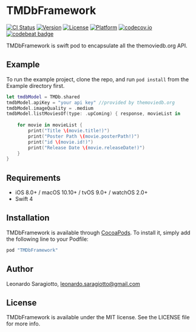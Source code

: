 # TMDbFramework

[![CI Status](http://img.shields.io/travis/saragiotto/TMDbFramework.svg?style=flat)](https://travis-ci.org/saragiotto/TMDbFramework)
[![Version](https://img.shields.io/cocoapods/v/TMDbFramework.svg?style=flat)](http://cocoapods.org/pods/TMDbFramework)
[![License](https://img.shields.io/cocoapods/l/TMDbFramework.svg?style=flat)](http://cocoapods.org/pods/TMDbFramework)
[![Platform](https://img.shields.io/cocoapods/p/TMDbFramework.svg?style=flat)](http://cocoapods.org/pods/TMDbFramework)
[![codecov.io](https://codecov.io/gh/saragiotto/TMDbFramework/branch/master/graphs/badge.svg)](https://codecov.io/gh/saragiotto/TMDbFramework/branch/master)
[![codebeat badge](https://codebeat.co/badges/84404fc1-6380-4eb7-9540-d567b1c16064)](https://codebeat.co/projects/github-com-saragiotto-tmdbframework-master)

TMDbFramework is swift pod to encapsulate all the themoviedb.org API.

## Example

To run the example project, clone the repo, and run `pod install` from the Example directory first.

```swift
let tmdbModel = TMDb.shared
tmdbModel.apiKey = "your api key" //provided by themoviedb.org
tmdbModel.imageQuality = .medium
tmdbModel.listMoviesOf(type: .upComing) { response, movieList in
            
    for movie in movieList {
        print("Title \(movie.title!)")
        print("Poster Path \(movie.posterPath!)")
        print("id \(movie.id!)")
        print("Release Date \(movie.releaseDate!)")
    }
}
```

## Requirements

- iOS 8.0+ / macOS 10.10+ / tvOS 9.0+ / watchOS 2.0+
- Swift 4 

## Installation

TMDbFramework is available through [CocoaPods](http://cocoapods.org). To install
it, simply add the following line to your Podfile:

```ruby
pod "TMDbFramework"
```

## Author

Leonardo Saragiotto, leonardo.saragiotto@gmail.com

## License

TMDbFramework is available under the MIT license. See the LICENSE file for more info.
